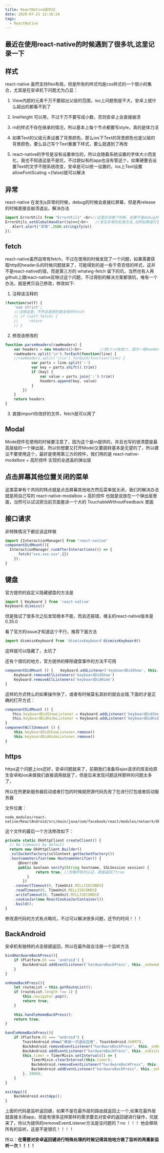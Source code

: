 ```yaml
---
title: ReactNative踩坑记
date: 2020-07-21 12:16:24
tags:
  - ReactNative
---
```


## 最近在使用react-native的时候遇到了很多坑,这里记录一下

## 样式
react-native 虽然支持flex布局，但是所有的样式均是css样式的一个很小的集合，尤其是在安卓机下问题尤为凸显：

1. View内部的元素千万不要超出父级的范围，iso上问题倒是不大，安卓上就什么超出的都看不到了

2. lineHeight 可以用，不过千万不要写成小数，否则安卓上会直接崩溃

3. rn的样式不存在继承的情况，所以基本上每个节点都要写style，真的是体力活

4. 如果Text的父级元素设置了背景颜色，那么ios下Text的背景颜色也是父级的背景颜色，要么自己写个Text重置下样式，要么就遇到了再改

5. react-native的字号是没有设置单位的，所以会随着系统设置的字体大小而变化，我也不知道这是不是坑，不过貌似有的app也没有管这个，如果硬要去设置Text的文字不随系统改变，安卓是可以统一设置的，ios上Text设置allowFontScaling ={false}就可以解决

## 异常
react-native 在发生js异常的时候，debug的时候会直接红屏幕，但是再release的时候直接会崩溃退出，解决办法

```JavaScript
import ErrorUtils from "ErrorUtils" <br>//这里应该做个判断，如果不是debug的才做这样的异常全局处理
ErrorUtils.setGlobalHandler((e)=>{<br>　　//发生异常的处理方法,当然如果是打包好的话可能你找都找不到是哪段代码出问题了
　　Alert.alert("异常",JSON.stringify(e))
});
```

## fetch
react-native虽然自带有fetch，不过在使用的时候发现了一个问题，如果需要获取http的header头的时候问题就来了，可能得到的是一些千奇百怪的样式，这并不是react-native的错，而是第三方的 whatwg-fetch 留下的坑，当然也有人再github上跟react-native反映过这个问题，不过得到的解决方案都很坑，唯有一个办法，就是拷贝自己修改，修改如下:

1. 注释该注释的
```JavaScript
(function(self) {
    'use strict';
　　 //注释这里，不然总是用的是全局的fetch
    // if (self.fetch) {
    //     return
    // }
```

2. 修改该修改的
```js
function parseHeaders(rawHeaders) {
    var headers = new Headers()<br>　　　　　//把\t\n改成\t，因为一般header都是用\n来分割的
    rawHeaders.split('\n').forEach(function(line) {
    //rawHeaders.split('\t\n').forEach(function(line) {
            var parts = line.split(':')
            var key = parts.shift().trim()
            if (key) {
                var value = parts.join(':').trim()
                headers.append(key, value)
            }
        })
    }
    return headers
}
```
3. 直接import你改好的文件，fetch就可以用了

## Modal
Mode控件在使用的时候要注意了，因为这个是rn提供的，并且也写的很清楚是最高层级的一个弹出层，所以你想要又打开Model又要跳转基本是无望的了，所以建议不要使用这个，最好是使用第三方的控件，我们用的是 react-native-modalbox + 高阶控件 实现的全遮盖的弹出层

## 点击屏幕其他位置关闭的菜单
这类菜单有个共同的特点就是点击屏幕其他地方然后菜单就关闭，我们的解决办法就是用自己写的 react-native-modalbox + 高阶控件 也就是说放在一个弹出层里面，当然可以试试把当前页面套进一个大的 TouchableWithoutFeedback 里面

## 接口请求
非特殊情况下都应该这样做

```js
import {InteractionManager} from "react-native"
componentDidMount(){
  InteractionManager.runAfterInteractions(() => {
      fetch("xxx.xxx.xxx",{})
    });     
}
```

## 键盘
官方提供的自定义隐藏键盘的方法是

```js
import { Keyboard } from 'react-native'
Keyboard.dismiss()
```
但是我试了很多次之后发现根本不能，而且还报错，楼主的react-native版本是0.35.0

看了官方的issue才知道这个不行，推荐下面方法
```js
import dismissKeyboard from 'dismissKeyboard'dismissKeyboard()
```
这样就可以隐藏了，太坑了

还有个很坑的地方，官方提供的移除键盘事件的方法不可用

```js
componentDidMount () {　　Keyboard.addListener('keyboardDidShow', this.keyboardDidShow.bind(this))　　Keyboard.addListener('keyboardDidHide', this.keyboardDidHide.bind(this))}componentWillUnmount () {
    Keyboard.removeAllListeners('keyboardDidShow')
    Keyboard.removeAllListeners('keyboardDidHide')
}
```

这样的方式特么的如果操作快了，或者有时候莫名其妙的就会出错,下面的才是正确的打开方式：
```js
componentDidMount () {
　　this.keyboardDidShowListener = Keyboard.addListener('keyboardDidShow', this.keyboardDidShow.bind(this))
　　this.keyboardDidHideListener = Keyboard.addListener('keyboardDidHide', this.keyboardDidHide.bind(this))
}
componentWillUnmount () {
    this.keyboardDidShowListener.remove()
    this.keyboardDidHideListener.remove()
}
```

## https
https这个问题上ios还好，安卓问题就来了，前期我们准备将ajax请求的库丢给原生安卓和ios来做我们直接调用就是了，但是后来发现问题这样那样的问题太多了，

所以在热更新服务器启动或者打包的时候就把源代码先改了在进行打包或者启动服务器

文件位置：
```
node_modules/react-native/ReactAndroid/src/main/java/com/facebook/react/modules/network/OkHttpClientProvider.java
```
这个文件的最后一个方法修改如下：
```js
private static OkHttpClient createClient() {
  // No timeouts by default
  return new OkHttpClient.Builder()
  .sslSocketFactory(sslContext.getSocketFactory())
  .hostnameVerifier(new HostnameVerifier() {
      @Override
      public boolean verify(String hostname, SSLSession session) {
              return true; //忽略所有的认证，直接返回了true
          }
        })
    .connectTimeout(0, TimeUnit.MILLISECONDS)
    .readTimeout(0, TimeUnit.MILLISECONDS)
    .writeTimeout(0, TimeUnit.MILLISECONDS)
    .cookieJar(new ReactCookieJarContainer())
    .build();
}
```
修改源代码的方式有点略坑，不过可以解决很多问题，还节约时间！！！

## BackAndroid
安卓机有独特的点击按键返回，所以在最外层会注册一个监听方法

```js
bindHardwareBackPress(){
    if (Platform.OS === 'android') {
        BackAndroid.addEventListener('hardwareBackPress', this._onHomeBackPress);
    }
}
 
onHomeBackPress(){
    let routeList = this.getRouteList();
    if (routeList.length !== 1) {
        this.navigator.pop();
        return true;
    }
 
    this.handleHomeBackPress();
    return true;
}
 
handleHomeBackPress(){
    if (Platform.OS === "android") {
        ToastAndroid.show("再按一次退出应用", ToastAndroid.SHORT);
        BackAndroid.removeEventListener("hardwareBackPress", this._onHomeBackPress);
        BackAndroid.addEventListener("hardwareBackPress", this._onExitApp);
        this.timer = TimerMixin.setInterval(() => {
            TimerMixin.clearInterval(this.timer);
            BackAndroid.removeEventListener("hardwareBackPress", this._onExitApp);
            BackAndroid.addEventListener("hardwareBackPress", this._onHomeBackPress);
        }, 2000);
    }
}
 
exitApp(){
    BackAndroid.exitApp();
}
```

上面的代码是监听返回键，如果不是在最外层的路由就返回上一个,如果在最外层就直接关闭app，但是有很多这样那样的需求要去对安卓的返回键进行操作，坑就来了，你以为提供的removeEventListener方法是没问题的？no ！！！ 他会移除所有的监听，这是不是很坑！！！！

所以：**在需要对安卓返回键进行特殊处理的时候记得其他地方做了监听的再重新监听一次！！！！**